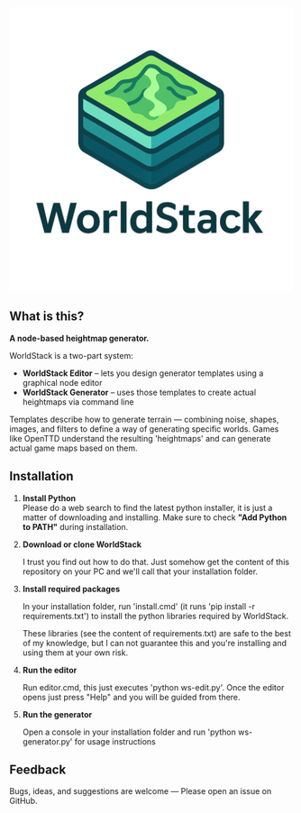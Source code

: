 <p align="center">
  <img src="images/worldstack.png" alt="Logo">
</p>

## What is this?

**A node-based heightmap generator.**

WorldStack is a two-part system:

- **WorldStack Editor** – lets you design generator templates using a graphical node editor
- **WorldStack Generator** – uses those templates to create actual heightmaps via command line

Templates describe how to generate terrain — combining noise, shapes, images, and filters to define a way of generating specific worlds. Games like OpenTTD understand the resulting 'heightmaps' and can generate actual game maps based on them.

## Installation

1. **Install Python**  
   Please do a web search to find the latest python installer, it is just a matter of downloading and installing. Make sure to check **"Add Python to PATH"** during installation.

2. **Download or clone WorldStack**  

	I trust you find out how to do that. Just somehow get the content of this repository on your PC and we'll call that your installation folder.
	
3. **Install required packages**

   In your installation folder, run 'install.cmd' (it runs 'pip install -r requirements.txt') to install the python libraries required by WorldStack.
   
   These libraries (see the content of requirements.txt) are safe to the best of my knowledge, but I can not guarantee this and you're installing and using them at your own risk.

4. **Run the editor**

	Run editor.cmd, this just executes 'python ws-edit.py'. Once the editor opens just press "Help" and you will be guided from there.
	
5. **Run the generator**
	
	Open a console in your installation folder and run 'python ws-generator.py' for usage instructions

## Feedback

Bugs, ideas, and suggestions are welcome — Please open an issue on GitHub.
